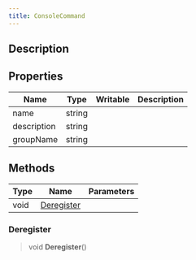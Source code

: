 ```yaml
---
title: ConsoleCommand
---
```

## Description

## Properties

| Name        | Type   | Writable | Description |
| ----------- | ------ | -------- | ----------- |
| name        | string |          |             |
| description | string |          |             |
| groupName   | string |          |             |

## Methods

| Type | Name                      | Parameters |
| ---- | ------------------------- | ---------- |
| void | [Deregister](#deregister) |            |

### Deregister

> void **Deregister**()
